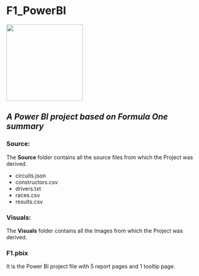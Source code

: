 # F1_PowerBI
<img src="https://www.google.com/imgres?imgurl=https%3A%2F%2Fw7.pngwing.com%2Fpngs%2F432%2F779%2Fpng-transparent-2018-fia-formula-one-world-championship-abu-dhabi-grand-prix-logo-2017-formula-one-world-championship-formula-two-formula-one-logo-angle-text-sport-thumbnail.png&tbnid=2WI44sGmU01yaM&vet=12ahUKEwidxvby4YCFAxWCnGMGHUz9C_sQMygFegQIARB7..i&imgrefurl=https%3A%2F%2Fwww.pngwing.com%2Fen%2Ffree-png-cncbp&docid=eKyXVUCELDmCRM&w=360&h=360&q=Formula%20one%20logo&hl=en&ved=2ahUKEwidxvby4YCFAxWCnGMGHUz9C_sQMygFegQIARB7" width=200 height=200>

## *A Power BI project based on Formula One summary* </br>

### Source:
The **Source** folder contains all the source files from which the Project was derived. <br>
* circuits.json <br>
* constructors.csv <br>
* drivers.txt </br>
* races.csv </br>
* results.csv </br>

### Visuals:
The **Visuals** folder contains all the Images from which the Project was derived. <br>

### F1.pbix
It is the Power BI project file with 5 report pages and 1 tooltip page.
